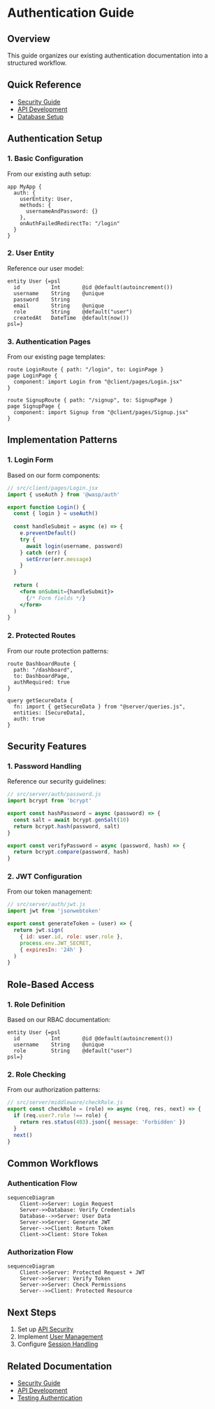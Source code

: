 # Authentication Guide

## Overview
This guide organizes our existing authentication documentation into a structured workflow.

## Quick Reference
- [Security Guide](../5.%20Security/5a.%20security-basics.md)
- [API Development](3d.%20api-development.md)
- [Database Setup](3b.%20database-setup.md)

## Authentication Setup

### 1. Basic Configuration
From our existing auth setup:
```wasp
app MyApp {
  auth: {
    userEntity: User,
    methods: {
      usernameAndPassword: {}
    },
    onAuthFailedRedirectTo: "/login"
  }
}
```

### 2. User Entity
Reference our user model:
```wasp
entity User {=psl
  id          Int       @id @default(autoincrement())
  username    String    @unique
  password    String
  email       String    @unique
  role        String    @default("user")
  createdAt   DateTime  @default(now())
psl=}
```

### 3. Authentication Pages
From our existing page templates:
```wasp
route LoginRoute { path: "/login", to: LoginPage }
page LoginPage {
  component: import Login from "@client/pages/Login.jsx"
}

route SignupRoute { path: "/signup", to: SignupPage }
page SignupPage {
  component: import Signup from "@client/pages/Signup.jsx"
}
```

## Implementation Patterns

### 1. Login Form
Based on our form components:
```jsx
// src/client/pages/Login.jsx
import { useAuth } from '@wasp/auth'

export function Login() {
  const { login } = useAuth()
  
  const handleSubmit = async (e) => {
    e.preventDefault()
    try {
      await login(username, password)
    } catch (err) {
      setError(err.message)
    }
  }
  
  return (
    <form onSubmit={handleSubmit}>
      {/* Form fields */}
    </form>
  )
}
```

### 2. Protected Routes
From our route protection patterns:
```wasp
route DashboardRoute {
  path: "/dashboard",
  to: DashboardPage,
  authRequired: true
}

query getSecureData {
  fn: import { getSecureData } from "@server/queries.js",
  entities: [SecureData],
  auth: true
}
```

## Security Features

### 1. Password Handling
Reference our security guidelines:
```javascript
// src/server/auth/password.js
import bcrypt from 'bcrypt'

export const hashPassword = async (password) => {
  const salt = await bcrypt.genSalt(10)
  return bcrypt.hash(password, salt)
}

export const verifyPassword = async (password, hash) => {
  return bcrypt.compare(password, hash)
}
```

### 2. JWT Configuration
From our token management:
```javascript
// src/server/auth/jwt.js
import jwt from 'jsonwebtoken'

export const generateToken = (user) => {
  return jwt.sign(
    { id: user.id, role: user.role },
    process.env.JWT_SECRET,
    { expiresIn: '24h' }
  )
}
```

## Role-Based Access

### 1. Role Definition
Based on our RBAC documentation:
```wasp
entity User {=psl
  id          Int       @id @default(autoincrement())
  username    String    @unique
  role        String    @default("user")
psl=}
```

### 2. Role Checking
From our authorization patterns:
```javascript
// src/server/middleware/checkRole.js
export const checkRole = (role) => async (req, res, next) => {
  if (req.user?.role !== role) {
    return res.status(403).json({ message: 'Forbidden' })
  }
  next()
}
```

## Common Workflows

### Authentication Flow
```mermaid
sequenceDiagram
    Client->>Server: Login Request
    Server->>Database: Verify Credentials
    Database-->>Server: User Data
    Server->>Server: Generate JWT
    Server-->>Client: Return Token
    Client->>Client: Store Token
```

### Authorization Flow
```mermaid
sequenceDiagram
    Client->>Server: Protected Request + JWT
    Server->>Server: Verify Token
    Server->>Server: Check Permissions
    Server-->>Client: Protected Resource
```

## Next Steps
1. Set up [API Security](../5.%20Security/5d.%20api-security.md)
2. Implement [User Management](3d.%20api-development.md)
3. Configure [Session Handling](../5.%20Security/5b.%20authentication-security.md)

## Related Documentation
- [Security Guide](../5.%20Security/5a.%20security-basics.md)
- [API Development](3d.%20api-development.md)
- [Testing Authentication](../4.%20Testing/4b.%20integration-testing.md)

